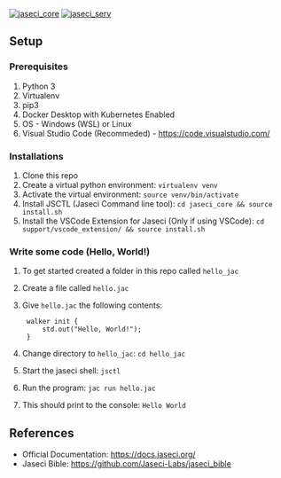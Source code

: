 [![jaseci_core](https://github.com/Jaseci-Labs/jaseci/actions/workflows/jaseci_core_build.yml/badge.svg?branch=main)](https://github.com/Jaseci-Labs/jaseci/actions/workflows/jaseci_core_build.yml)
[![jaseci_serv](https://github.com/Jaseci-Labs/jaseci/actions/workflows/jaseci_serv_build.yml/badge.svg?branch=main)](https://github.com/Jaseci-Labs/jaseci/actions/workflows/jaseci_serv_build.yml)


## Setup

### Prerequisites
1. Python 3
2. Virtualenv
3. pip3
4. Docker Desktop with Kubernetes Enabled
5. OS - Windows (WSL) or Linux
6. Visual Studio Code (Recommeded) - https://code.visualstudio.com/

### Installations

1. Clone this repo
2. Create a virtual python environment: `virtualenv venv`
3. Activate the virtual environment: `source venv/bin/activate`
4. Install JSCTL (Jaseci Command line tool): `cd jaseci_core && source install.sh`
5.  Install the VSCode Extension for Jaseci (Only if using VSCode): `cd support/vscode_extension/ && source install.sh`

### Write some code (Hello, World!)
1. To get started created a folder in this repo called `hello_jac`
2. Create a file called `hello.jac`
3. Give `hello.jac` the following contents:  
   
        walker init {
            std.out("Hello, World!");
        }
4. Change directory to `hello_jac`: `cd hello_jac`
4. Start the jaseci shell: `jsctl`
5. Run the program: `jac run hello.jac`
6. This should print to the console: `Hello World`

## References
- Official Documentation: https://docs.jaseci.org/
- Jaseci Bible: https://github.com/Jaseci-Labs/jaseci_bible
